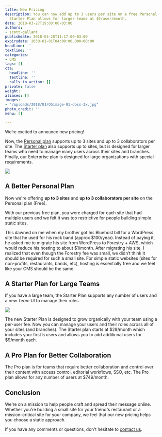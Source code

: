 ```yaml
---
title: New Pricing
description: You can now add up to 3 users per site on a free Personal Plan and the
  Starter Plan allows for larger teams at $9/user/month.
date: 2018-03-27T19:00:00-03:00
authors:
- scott-gallant
publishdate: 2018-03-28T11:17:00-03:00
expirydate: 2030-01-01T04:00:00.000+00:00
headline: ''
textline: ''
categories:
- CMS
tags: []
cta:
  headline: ''
  textline: ''
  calls_to_action: []
private: false
weight:
aliases: []
images:
- "/uploads/2018/01/OGimage-01-docs-3x.jpg"
photo_credit: ''
menu: []

---
```

We’re excited to announce new pricing!

Now, the [Personal plan](#a-better-personal-plan) supports up to 3 sites and up to 3 collaborators per site.  The [Starter plan](#a-starter-plan-for-large-teams) also supports up to sites, but is designed for larger teams who need to manage many users across their sites and branches.  Finally, our Enterprise plan is designed for large organizations with special requirements.

![](/uploads/2019/10/new-pricing.png)

## A Better Personal Plan

Now we're offering **up to 3 sites** and **up to 3 collaborators per site** on the Personal plan (Free).

With our previous free plan, you were charged for each site that had multiple users and we felt it was too restrictive for people building simple static sites.

This dawned on me when my brother got his Bluehost bill for a WordPress site that he used for his rock band (approx $100/year). Instead of paying it, he asked me to migrate his site from WordPress to Forestry + AWS, which would reduce his hosting to about $1/month. After migrating his site, I realized that even though the Forestry fee was small, we didn’t think it should be required for such a small site.  For simple static websites (sites for non-profits, restaurants, bands, etc), hosting is essentially free and we feel like your CMS should be the same.

## A Starter Plan for Large Teams

If you have a large team, the Starter Plan supports any number of users and a new _Team_ UI to manage their roles.

![](/uploads/2018/03/business-plan-ui.png)

The new Starter Plan is designed to grow organically with your team using a per-user fee. Now you can manage your users and their roles across all of your sites (and branches).  The Starter plan starts at $29/month which includes your first 5 users and allows you to add additional users for $9/month each.

## A Pro Plan for Better Collaboration

The Pro plan is for teams that require better collaboration and control over their content with access control, editorial workflows, SSO, etc.  The Pro plan allows for any number of users at $749/month.

## Conclusion

We're on a mission to help people craft and spread their message online. Whether you're building a small site for your friend's restaurant or a mission-critical site for your company, we feel that our new pricing helps you choose a static approach.

If you have any comments or questions, don't hesitate to [contact us](https://app.hubspot.com/meetings/dan67/forestry-cms).
